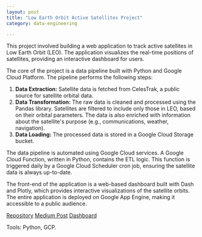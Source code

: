 ```yaml
---
layout: post
title: "Low Earth Orbit Active Satellites Project"
category: data-engineering

---
```


This project involved building a web application to track active satellites in Low Earth Orbit (LEO). The application visualizes the real-time positions of satellites, providing an interactive dashboard for users.

The core of the project is a data pipeline built with Python and Google Cloud Platform. The pipeline performs the following steps:
1.  **Data Extraction:** Satellite data is fetched from CelesTrak, a public source for satellite orbital data.
2.  **Data Transformation:** The raw data is cleaned and processed using the Pandas library. Satellites are filtered to include only those in LEO, based on their orbital parameters. The data is also enriched with information about the satellite's purpose (e.g., communications, weather, navigation).
3.  **Data Loading:** The processed data is stored in a Google Cloud Storage bucket.

The data pipeline is automated using Google Cloud services. A Google Cloud Function, written in Python, contains the ETL logic. This function is triggered daily by a Google Cloud Scheduler cron job, ensuring the satellite data is always up-to-date.

The front-end of the application is a web-based dashboard built with Dash and Plotly, which provides interactive visualizations of the satellite orbits. The entire application is deployed on Google App Engine, making it accessible to a public audience.

[Repository](https://github.com/0ladayo/Low-Earth-Orbit-Satellites-Project)
[Medium Post](https://medium.com/codex/building-a-web-application-for-active-low-earth-orbit-satellites-74fcafb16df)
[Dashboard](https://leo-satellite-overview-project.nw.r.appspot.com/)

Tools:
<i class="fab fa-python"></i> Python,
<i class="fas fa-cloud"></i> GCP.